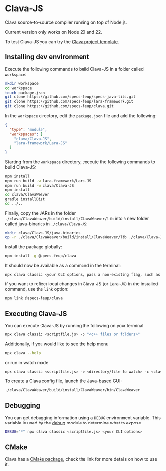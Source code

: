 # Clava-JS

Clava source-to-source compiler running on top of Node.js.

Current version only works on Node 20 and 22.

To test Clava-JS you can try the [Clava project template](https://github.com/specs-feup/clava-project-template).

## Installing dev environment

Execute the following commands to build Clava-JS in a folder called `workspace`:

```bash
mkdir workspace
cd workspace
touch package.json
git clone https://github.com/specs-feup/specs-java-libs.git
git clone https://github.com/specs-feup/lara-framework.git
git clone https://github.com/specs-feup/clava.git
```

In the `workspace` directory, edit the `package.json` file and add the following:

```json
{
  "type": "module",
  "workspaces": [
    "clava/Clava-JS",
    "lara-framework/Lara-JS"
  ]
}
```

Starting from the `workspace` directory, execute the following commands to build Clava-JS:

```bash
npm install
npm run build -w lara-framework/Lara-JS
npm run build -w clava/Clava-JS
npm install
cd clava/ClavaWeaver
gradle installDist
cd ../..
```

Finally, copy the JARs in the folder `./clava/ClavaWeaver/build/install/ClavaWeaver/lib` into a new folder called java-binaries in `./clava/Clava-JS`:

```bash
mkdir clava/Clava-JS/java-binaries
cp -r ./clava/ClavaWeaver/build/install/ClavaWeaver/lib ./clava/Clava-JS/java-binaries
```

Install the package globally:

```bash
npm install -g @specs-feup/clava
```

It should now be available as a command in the terminal:

```bash
npx clava classic <your CLI options, pass a non-existing flag, such as -dummy, to check the options>
```

If you want to reflect local changes in Clava-JS (or Lara-JS) in the installed command, use the `link` option:

```bash
npm link @specs-feup/clava
```

## Executing Clava-JS

You can execute Clava-JS by running the following on your terminal

```bash
npx clava classic <scriptfile.js> -p "<c++ files or folders>"
```

Additionally, if you would like to see the help menu

```bash
npx clava --help
```

or run in watch mode

```bash
npx clava classic <scriptfile.js> -w <directory/file to watch> -c <clava config file>
```

To create a Clava config file, launch the Java-based GUI:

```bash
./clava/ClavaWeaver/build/install/ClavaWeaver/bin/ClavaWeaver
```

## Debugging

You can get debugging information using a `DEBUG` environment variable.
This variable is used by the [debug](https://www.npmjs.com/package/debug) module to determine what to expose.

```bash
DEBUG="*" npx clava classic <scriptfile.js> <your CLI options>
```

## CMake

Clava has a [CMake package](https://github.com/specs-feup/clava/tree/staging/CMake), check the link for more details on how to use it.
